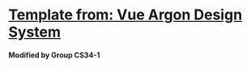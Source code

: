 
<h1 id="argon-design-system"><a href="https://www.creative-tim.com/product/vue-argon-design-system">Template from: Vue Argon Design System</a></h1>
<h4 id="argon-design-system">Modified by Group CS34-1</h4>
